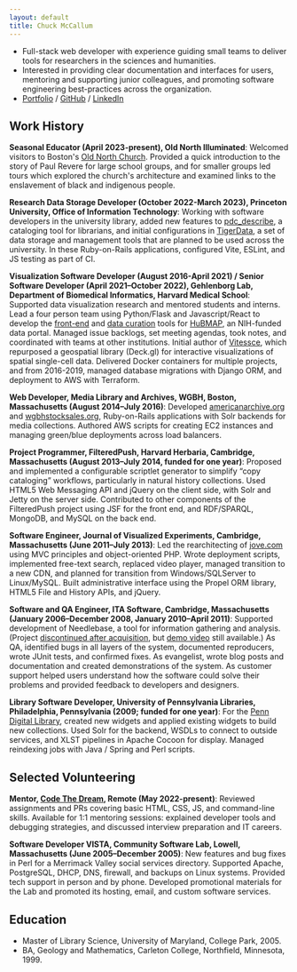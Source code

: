 ```yaml
---
layout: default
title: Chuck McCallum
---
```


- Full-stack web developer with experience guiding small teams to deliver tools for researchers in the sciences and humanities.
- Interested in providing clear documentation and interfaces for users,
mentoring and supporting junior colleagues,
and promoting software engineering best-practices across the organization.
- [Portfolio](https://mccalluc.github.io/resume/projects) / [GitHub](https://github.com/mccalluc) / [LinkedIn](https://www.linkedin.com/in/chuck-mccallum-8601965/)

## Work History

**Seasonal Educator (April 2023-present), Old North Illuminated**: Welcomed visitors to Boston's
[Old North Church](https://www.oldnorth.com/about-old-north-illuminated/).
Provided a quick introduction to the story of Paul Revere for large school groups,
and for smaller groups led tours which explored the church's architecture
and examined links to the enslavement of black and indigenous people.

**Research Data Storage Developer (October 2022-March 2023), Princeton University, Office of Information Technology**: Working with software developers in the university library, added new features to [pdc_describe](https://github.com/pulibrary/pdc_describe/pulls?q=is%3Apr+author%3Amccalluc), a cataloging tool for librarians, and initial configurations in [TigerData](https://github.com/pulibrary/tiger-data-app/pulls?q=is%3Apr+author%3Amccalluc), a set of data storage and management tools that are planned to be used across the university. In these Ruby-on-Rails applications, configured Vite, ESLint, and JS testing as part of CI.

**Visualization Software Developer (August 2016-April 2021) / Senior Software Developer (April 2021–October 2022), Gehlenborg Lab, Department of Biomedical Informatics, Harvard Medical School**:
Supported data visualization research and mentored students and interns.
Lead a four person team using Python/Flask and Javascript/React to develop the
[front-end](https://github.com/hubmapconsortium/portal-ui) and [data curation](https://github.com/hubmapconsortium/ingest-validation-tools)
tools for [HuBMAP](https://portal.hubmapconsortium.org/), an NIH-funded data portal.
Managed issue backlogs, set meeting agendas, took notes, and coordinated with teams at other institutions. Initial author of [Vitessce](http://vitessce.io), which repurposed a geospatial library (Deck.gl) for interactive visualizations of spatial single-cell data.
Delivered Docker containers for multiple projects, and from 2016-2019, managed database migrations with Django ORM, and deployment to AWS with Terraform.

**Web Developer, Media Library and Archives, WGBH, Boston, Massachusetts
(August 2014–July 2016)**: Developed [americanarchive.org](https://americanarchive.org)
and [wgbhstocksales.org](https://github.com/WGBH-MLA/stock-sales-2),
Ruby-on-Rails applications with Solr backends for media collections. Authored AWS scripts for
creating EC2 instances and managing green/blue deployments across load balancers.

**Project Programmer, FilteredPush, Harvard Herbaria, Cambridge, Massachusetts
(August 2013–July 2014, funded for one year)**: Proposed and implemented a configurable
scriptlet generator to simplify “copy cataloging” workflows, particularly in natural
history collections. Used HTML5 Web Messaging API and jQuery on the client side,
with Solr and Jetty on the server side. Contributed to other components of the FilteredPush
project using JSF for the front end, and RDF/SPARQL, MongoDB, and MySQL on the back end.

**Software Engineer, Journal of Visualized Experiments, Cambridge,
Massachusetts (June 2011–July 2013)**: Led the rearchitecting of
[jove.com](http://jove.com) using MVC principles and object-oriented PHP.
Wrote deployment scripts, implemented free-text search, replaced video player,
managed transition to a new CDN, and planned for transition from
Windows/SQLServer to Linux/MySQL. Built administrative interface using the
Propel ORM library, HTML5 File and History APIs, and jQuery.

**Software and QA Engineer, ITA Software, Cambridge, Massachusetts (January
2006–December 2008, January 2010–April 2011)**: Supported development of
Needlebase, a tool for information gathering and analysis.
(Project [discontinued after acquisition](https://googleblog.blogspot.com/2012/01/renewing-old-resolutions-for-new-year.html),
but [demo video](http://www.youtube.com/watch?v=58Gzlq4zSDk) still available.)
As QA, identified bugs in all layers of the system, documented
reproducers, wrote JUnit tests, and confirmed fixes. As evangelist, wrote
blog posts and documentation and created demonstrations of the system. As
customer support helped users understand how the software could solve their
problems and provided feedback to developers and designers.

**Library Software Developer, University of Pennsylvania Libraries,
Philadelphia, Pennsylvania (2009; funded for one year)**: For the [Penn
Digital Library](http://dla.library.upenn.edu/dla), created new widgets and
applied existing widgets to build new collections. Used Solr for the backend,
WSDLs to connect to outside services, and XLST pipelines in Apache Cocoon for
display. Managed reindexing jobs with Java / Spring and Perl scripts.

## Selected Volunteering

**Mentor, [Code The Dream](https://codethedream.org/), Remote (May 2022-present)**: Reviewed assignments and PRs covering basic HTML, CSS, JS, and command-line skills. Available for 1:1 mentoring sessions: explained developer tools and debugging strategies, and discussed interview preparation and IT careers.

**Software Developer VISTA, Community Software Lab, Lowell, Massachusetts (June
2005–December 2005)**: New features and bug fixes in Perl for
a Merrimack Valley social services directory. Supported Apache, PostgreSQL,
DHCP, DNS, firewall, and backups on Linux systems. Provided tech support in
person and by phone. Developed promotional materials for the Lab and
promoted its hosting, email, and custom software services.

## Education
- Master of Library Science, University of Maryland, College Park, 2005.
- BA, Geology and Mathematics, Carleton College, Northfield, Minnesota, 1999.

